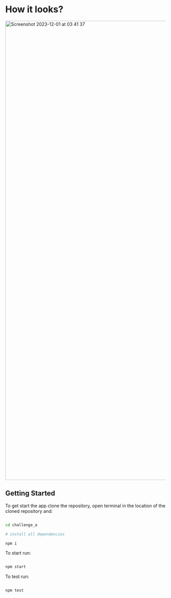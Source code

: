# How it looks?
<img width="1440" alt="Screenshot 2023-12-01 at 03 41 37" src="https://github.com/AntkiewiczGrzegorz1997/ChallengeAir/assets/40823614/4fd05dad-f855-4ca6-9315-fb59020be184">



## Getting Started

To get start the app clone the repository, open terminal in the location of the cloned repository and:

```bash

cd challenge_a

# install all dependencies

npm i

```

To start run:

```bash

npm start

```
To test run: 

```bash

npm test

```

